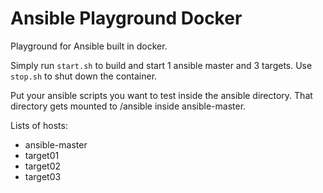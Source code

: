 # Ansible Playground Docker

Playground for Ansible built in docker.  

Simply run ```start.sh``` to build and start 1 ansible master and 3 targets. Use ```stop.sh``` to shut down the container.

Put your ansible scripts you want to test inside the ansible directory. That directory gets mounted to /ansible inside ansible-master.  

Lists of hosts:
- ansible-master
- target01
- target02
- target03


